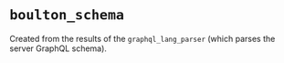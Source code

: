 # `boulton_schema`

Created from the results of the `graphql_lang_parser` (which parses the server GraphQL schema).
